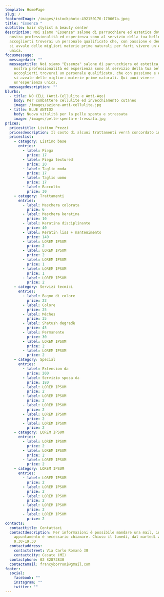 ```yaml
---
template: HomePage
slug: /
featuredImage: /images/istockphoto-492150170-170667a.jpeg
title: "Essenza "
subtitle: hair stylist & beauty center
description: Noi siamo "Essenza" salone di parrucchiere ed estetica dove la
  nostra professionalità ed esperienza sono al servizio della tua bellezza. Ad
  accoglierti troverai un personale qualificato che, con passione e dedizione,
  si avvale delle migliori materie prime naturali per farti vivere un'esperienza
  unica.
focusmessage:
  messagedate: ""
  messagetitle: Noi siamo "Essenza" salone di parrucchiera ed estetica dove la
    nostra professionalità ed esperienza sono al servizio della tua bellezza. Ad
    accoglierti troverai un personale qualificato, che con passione e dedizione,
    si avvale delle migliori materie prime naturali. Qui puoi vivere
    un'esperienza unica.
  messagedescription: ""
blurbs:
  - title: NO CELL (Anti-Cellulite e Anti-Age)
    body: Per combattere cellulite ed invecchiamento cutaneo
    image: /images/azione-anti-cellulite.jpg
  - title: BLUE ANTIOX
    body: Nuova vitalità per la pelle spenta e stressata
    image: /images/pelle-spenta-e-tressata.jpg
prices:
  pricestitle: Listino Prezzi
  pricesdescription: Il costo di alcuni trattamenti verrà concordato in negozio con il cliente.
  priceslist:
    - category: Listino base
      entries:
        - label: Piega
          price: 17
        - label: Piega textured
          price: 20
        - label: Taglio moda
          price: 17
        - label: Taglio uomo
          price: 17
        - label: Raccolto
          price: 30
    - category: Trattamenti
      entries:
        - label: Maschera colorata
          price: 6
        - label: Maschera keratina
          price: 10
        - label: Keratina disciplinante
          price: 40
        - label: Keratin liss + mantenimento
          price: 140
        - label: LOREM IPSUM
          price: 2
        - label: LOREM IPSUM
          price: 2
        - label: LOREM IPSUM
          price: 1
        - label: LOREM IPSUM
          price: 1
        - label: LOREM IPSUM
          price: 2
    - category: Servizi tecnici
      entries:
        - label: Bagno di colore
          price: 22
        - label: Colore
          price: 25
        - label: Mèches
          price: 35
        - label: Shatush degradè
          price: 45
        - label: Permanente
          price: 30
        - label: LOREM IPSUM
          price: 2
        - label: LOREM IPSUM
          price: 2
    - category: Special
      entries:
        - label: Extension da
          price: 200
        - label: Servizio sposa da
          price: 180
        - label: LOREM IPSUM
          price: 2
        - label: LOREM IPSUM
          price: 2
        - label: LOREM IPSUM
          price: 2
        - label: LOREM IPSUM
          price: 2
        - label: LOREM IPSUM
          price: 2
    - category: LOREM IPSUM
      entries:
        - label: LOREM IPSUM
          price: 2
        - label: LOREM IPSUM
          price: 2
        - label: LOREM IPSUM
          price: 2
    - category: LOREM IPSUM
      entries:
        - label: LOREM IPSUM
          price: 2
        - label: LOREM IPSUM
          price: 2
        - label: LOREM IPSUM
          price: 2
        - label: LOREM IPSUM
          price: 2
        - label: LOREM IPSUM
          price: 2
contacts:
  contacttitle: Contattaci
  contactdescription: Per informazioni é possibile mandare una mail, invece per
    appuntamento é necessario chiamare. Chiuso il lunedì, dal martedì al sabato
    9.30-19.30
  contactaddress:
    contactstreet: Via Carlo Romanò 30
    contactcity: Cesate (MI)
  contactphone: 02 82872830
  contactemail: francyborroni@gmail.com
footer:
  social:
    facebook: ""
    instagram: ""
    twitter: ""
---
```

